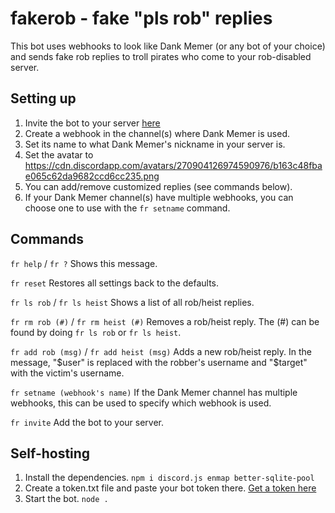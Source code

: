 # fakerob - fake "pls rob" replies
This bot uses webhooks to look like Dank Memer (or any bot of your choice) and sends fake rob replies to troll pirates who come to your rob-disabled server.

## Setting up
1. Invite the bot to your server [here](https://discord.com/api/oauth2/authorize?client_id=526496523878662157&permissions=536873984&scope=bot)
2. Create a webhook in the channel(s) where Dank Memer is used.
3. Set its name to what Dank Memer's nickname in your server is.
4. Set the avatar to https://cdn.discordapp.com/avatars/270904126974590976/b163c48fbae065c62da9682ccd6cc235.png
5. You can add/remove customized replies (see commands below).
6. If your Dank Memer channel(s) have multiple webhooks, you can choose one to use with the `fr setname` command.

## Commands
`fr help` / `fr ?`
Shows this message.

`fr reset`
Restores all settings back to the defaults.

`fr ls rob` / `fr ls heist`
Shows a list of all rob/heist replies.

`fr rm rob (#)` / `fr rm heist (#)`
Removes a rob/heist reply. The (#) can be found by doing `fr ls rob` or `fr ls heist`.

`fr add rob (msg)` / `fr add heist (msg)`
Adds a new rob/heist reply. In the message, "$user" is replaced with the robber's username and "$target" with the victim's username.

`fr setname (webhook's name)`
If the Dank Memer channel has multiple webhooks, this can be used to specify which webhook is used.

`fr invite`
Add the bot to your server.

## Self-hosting
1. Install the dependencies. `npm i discord.js enmap better-sqlite-pool`
2. Create a token.txt file and paste your bot token there. [Get a token here](https://discord.com/developers)
3. Start the bot. `node .`
